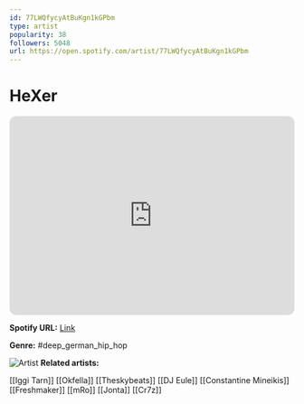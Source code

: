 ```yaml
---
id: 77LWQfycyAtBuKgn1kGPbm
type: artist
popularity: 38
followers: 5048
url: https://open.spotify.com/artist/77LWQfycyAtBuKgn1kGPbm
---
```

# HeXer

<iframe style="border-radius:12px" src="https://open.spotify.com/embed/artist/77LWQfycyAtBuKgn1kGPbm" width="100%" height="352" frameBorder="0" allowfullscreen="" allow="autoplay; clipboard-write; encrypted-media; fullscreen; picture-in-picture" loading="lazy"></iframe>

**Spotify URL:** [Link](https://open.spotify.com/artist/77LWQfycyAtBuKgn1kGPbm)

**Genre:**  #deep_german_hip_hop

![Artist](https://i.scdn.co/image/ab6761610000e5ebfc71cf821e507661b66ae533)
**Related artists:**

[[Iggi Tarn]]
[[Okfella]]
[[Theskybeats]]
[[DJ Eule]]
[[Constantine Mineikis]]
[[Freshmaker]]
[[mRo]]
[[Jonta]]
[[Cr7z]]
